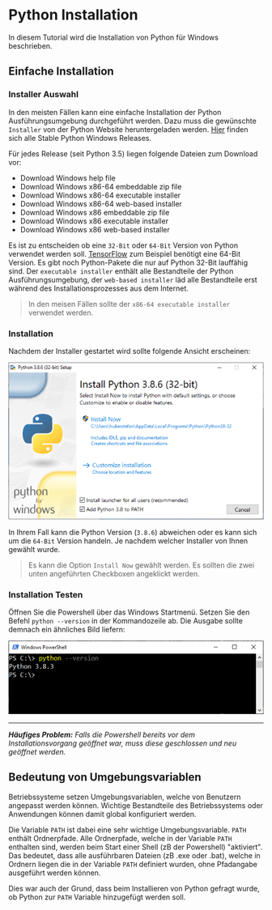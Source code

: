 # Python Installation

In diesem Tutorial wird die Installation von Python für Windows beschrieben.

## Einfache Installation

### Installer Auswahl

In den meisten Fällen kann eine einfache Installation der Python Ausführungsumgebung durchgeführt werden. Dazu muss die gewünschte `Installer` von der Python Website heruntergeladen werden. [Hier](https://www.python.org/downloads/windows/) finden sich alle Stable Python Windows Releases.

Für jedes Release (seit Python 3.5) liegen folgende Dateien zum Download vor:

 - Download Windows help file
 - Download Windows x86-64 embeddable zip file
 - Download Windows x86-64 executable installer
 - Download Windows x86-64 web-based installer
 - Download Windows x86 embeddable zip file
 - Download Windows x86 executable installer
 - Download Windows x86 web-based installer

Es ist zu entscheiden ob eine `32-Bit` oder `64-Bit` Version von Python verwendet werden soll. [TensorFlow](https://www.tensorflow.org/install) zum Beispiel benötigt eine 64-Bit Version. Es gibt noch Python-Pakete die nur auf Python 32-Bit lauffähig sind. Der `executable installer` enthält alle Bestandteile der Python Ausführungsumgebung, der `web-based installer` läd alle Bestandteile erst während des Installationsprozesses aus dem Internet.

> In den meisen Fällen sollte der `x86-64 executable installer` verwendet werden.

### Installation

Nachdem der Installer gestartet wird sollte folgende Ansicht erscheinen:

![Python Installieren](images/python-installieren-01.png)

In Ihrem Fall kann die Python Version (`3.8.6`) abweichen oder es kann sich um die `64-Bit` Version handeln. Je nachdem welcher Installer von Ihnen gewählt wurde.

> Es kann die Option `Install Now` gewählt werden. Es sollten die zwei unten angeführten Checkboxen angeklickt werden. 

### Installation Testen

Öffnen Sie die Powershell über das Windows Startmenü. Setzen Sie den Befehl `python --version` in der Kommandozeile ab. Die Ausgabe sollte demnach ein ähnliches Bild liefern:

![Python Installieren](images/python-installieren-02.png)

---

_**Häufiges Problem:** Falls die Powershell bereits vor dem Installationsvorgang geöffnet war, muss diese geschlossen und neu geöffnet werden._


## Bedeutung von Umgebungsvariablen

Betriebssysteme setzen Umgebungsvariablen, welche von Benutzern angepasst werden können. Wichtige Bestandteile des Betriebssystems oder Anwendungen können damit global konfiguriert werden.

Die Variable `PATH` ist dabei eine sehr wichtige Umgebungsvariable. `PATH` enthält Ordnerpfade. Alle Ordnerpfade, welche in der Variable `PATH` enthalten sind, werden beim Start einer Shell (zB der Powershell) "aktiviert". Das bedeutet, dass alle ausführbaren Dateien (zB .exe oder .bat), welche in Ordnern liegen die in der Variable `PATH` definiert wurden, ohne Pfadangabe ausgeführt werden können.

Dies war auch der Grund, dass beim Installieren von Python gefragt wurde, ob Python zur `PATH` Variable hinzugefügt werden soll.



